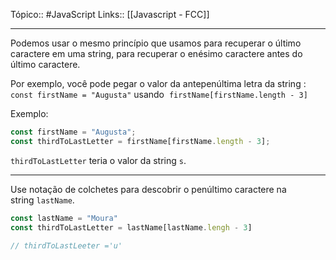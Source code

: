 Tópico:: #JavaScript 
Links:: [[Javascript - FCC]]

---

Podemos usar o mesmo princípio que usamos para recuperar o último caractere em uma string, para recuperar o enésimo caractere antes do último caractere.

Por exemplo, você pode pegar o valor da antepenúltima letra da string :
`const firstName = "Augusta"`
usando 
`firstName[firstName.length - 3]`

Exemplo:

```js
const firstName = "Augusta";
const thirdToLastLetter = firstName[firstName.length - 3];
```

`thirdToLastLetter` teria o valor da string `s`.

---

Use notação de colchetes para descobrir o penúltimo caractere na string `lastName`.

```js
const lastName = "Moura"
const thirdToLastLetter = lastName[lastName.lengh - 3]

// thirdToLastLeeter ='u' 
```